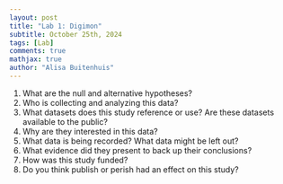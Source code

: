 ```yaml
---
layout: post
title: "Lab 1: Digimon"
subtitle: October 25th, 2024
tags: [Lab]
comments: true
mathjax: true
author: "Alisa Buitenhuis"
---
```


1. What are the null and alternative hypotheses?
2. Who is collecting and analyzing this data?
3. What datasets does this study reference or use? Are these datasets available to the public?
4. Why are they interested in this data?
5. What data is being recorded? What data might be left out?
6. What evidence did they present to back up their conclusions?
7. How was this study funded?
8. Do you think publish or perish had an effect on this study?
